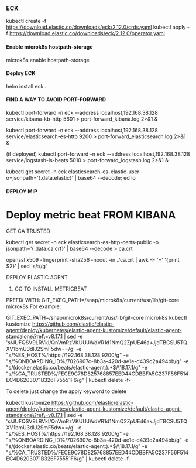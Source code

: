 ### ECK


kubectl create -f https://download.elastic.co/downloads/eck/2.12.0/crds.yaml
kubectl apply -f https://download.elastic.co/downloads/eck/2.12.0/operator.yaml


#### Enable microk8s hostpath-storage
microk8s enable hostpath-storage

#### Deploy ECK

helm install eck .

#### FIND A WAY TO AVOID PORT-FORWARD

kubectl port-forward -n eck --address localhost,192.168.38.128 service/kibana-kb-http 5601 > port-forward_kibana.log 2>&1 &

kubectl port-forward -n eck --address localhost,192.168.38.128 service/elasticsearch-es-http 9200 > port-forward_elasticsearch.log 2>&1 &

(if deployed)
kubectl port-forward -n eck --address localhost,192.168.38.128 service/logstash-ls-beats 5010 > port-forward_logstash.log 2>&1 &

kubectl get secret -n eck elasticsearch-es-elastic-user -o=jsonpath='{.data.elastic}' | base64 --decode; echo



#### DEPLOY MIP

# Deploy metric beat FROM KIBANA


GET CA TRUSTED

kubectl get secret -n eck elasticsearch-es-http-certs-public -o jsonpath='{.data.ca\.crt}' | base64 --decode > ca.crt

openssl x509 -fingerprint -sha256 -noout -in ./ca.crt | awk -F '='  '{print $2}' | sed 's/://g'


DEPLOY ELASTIC AGENT

1) GO TO INSTALL METRICBEAT

PREFIX WITH: GIT_EXEC_PATH=/snap/microk8s/current/usr/lib/git-core microk8s 
For example:

GIT_EXEC_PATH=/snap/microk8s/current/usr/lib/git-core microk8s kubectl kustomize https://github.com/elastic/elastic-agent/deploy/kubernetes/elastic-agent-kustomize/default/elastic-agent-standalone\?ref\=v8.17.1 | sed -e 's/JUFQSV9LRVkl/QnVmRzVKUUJWdVR1d1NmQ2ZpUE46akJjdTBCSU5TQXV1bmU3dlJ2SmF5dw==/g' -e "s/%ES_HOST%/https:\/\/192.168.38.128:9200/g" -e "s/%ONBOARDING_ID%/7026907c-8b3a-420d-ae1e-d439d2a494bb/g" -e "s/\(docker.elastic.co\/beats\/elastic-agent:\).*$/\18.17.1/g" -e "s/%CA_TRUSTED%/FECE9C78D825768857EED44CDBBFA5C237F56F514EC4D6203071B326F75551F6/g" | kubectl delete -f-


To delete just change the apply keyword to delete

kubectl kustomize https://github.com/elastic/elastic-agent/deploy/kubernetes/elastic-agent-kustomize/default/elastic-agent-standalone\?ref\=v8.17.1 | sed -e 's/JUFQSV9LRVkl/QnVmRzVKUUJWdVR1d1NmQ2ZpUE46akJjdTBCSU5TQXV1bmU3dlJ2SmF5dw==/g' -e "s/%ES_HOST%/https:\/\/192.168.38.128:9200/g" -e "s/%ONBOARDING_ID%/7026907c-8b3a-420d-ae1e-d439d2a494bb/g" -e "s/\(docker.elastic.co\/beats\/elastic-agent:\).*$/\18.17.1/g" -e "s/%CA_TRUSTED%/FECE9C78D825768857EED44CDBBFA5C237F56F514EC4D6203071B326F75551F6/g" | kubectl delete -f-

